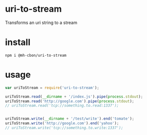 # uri-to-stream

Transforms an uri string to a stream

# install

```
npm i @mh-cbon/uri-to-stream
```

# usage

```js
var uriToStream = require('uri-to-stream');

uriToStream.read(__dirname + '/index.js').pipe(process.stdout);
uriToStream.read('http://google.com').pipe(process.stdout);
// uriToStream.read('tcp://something.to.read:1337');


uriToStream.write(__dirname + '/test/write').end('tomate');
uriToStream.write('http://google.com').end('yahoo');
// uriToStream.write('tcp://something.to.write:1337');

```
